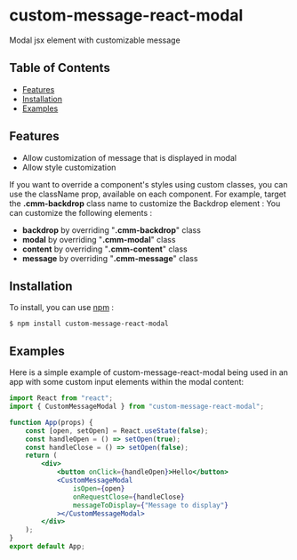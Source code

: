 # custom-message-react-modal

Modal jsx element with customizable message 
## Table of Contents

* [Features](#Features)
* [Installation](#installation)
* [Examples](#examples)

## Features
- Allow customization of message that is displayed in modal
- Allow style customization

If you want to override a component's styles using custom classes, you can use the className prop, available on each component. For example, target the **.cmm-backdrop** class name to customize the Backdrop element :
You can customize the following elements :
- **backdrop** by overriding "**.cmm-backdrop**" class
- **modal** by overriding "**.cmm-modal**" class
- **content** by overriding "**.cmm-content**" class
- **message** by overriding "**.cmm-message**" class

## Installation

To install, you can use [npm](https://npmjs.org/) :

    $ npm install custom-message-react-modal    

## Examples

Here is a simple example of custom-message-react-modal being used in an app with some custom input elements within the modal content:

```jsx
import React from "react";
import { CustomMessageModal } from "custom-message-react-modal";

function App(props) {
	const [open, setOpen] = React.useState(false);
	const handleOpen = () => setOpen(true);
	const handleClose = () => setOpen(false);
	return (
		<div>
			<button onClick={handleOpen}>Hello</button>
			<CustomMessageModal
				isOpen={open}
				onRequestClose={handleClose}
				messageToDisplay={"Message to display"}
			></CustomMessageModal>
		</div>
	);
}
export default App;

```


